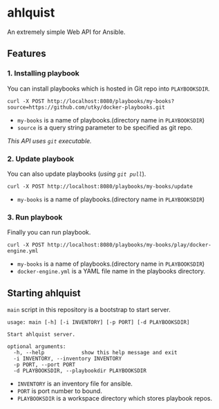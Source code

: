 ahlquist
========

An extremely simple Web API for Ansible.

Features
--------

### 1. Installing playbook

You can install playbooks which is hosted in Git repo into `PLAYBOOKSDIR`.

    curl -X POST http://localhost:8080/playbooks/my-books?source=https://github.com/utky/docker-playbooks.git

- `my-books` is a name of playbooks.(directory name in `PLAYBOOKSDIR`)
- `source` is a query string parameter to be specified as git repo.

*This API uses `git` executable.*

### 2. Update playbook

You can also update playbooks (*using `git pull`*).

    curl -X POST http://localhost:8080/playbooks/my-books/update

- `my-books` is a name of playbooks.(directory name in `PLAYBOOKSDIR`)

### 3. Run playbook

Finally you can run playbook.

    curl -X POST http://localhost:8080/playbooks/my-books/play/docker-engine.yml

- `my-books` is a name of playbooks.(directory name in `PLAYBOOKSDIR`)
- `docker-engine.yml` is a YAML file name in the playbooks directory.

Starting ahlquist
-----------------

`main` script in this repository is a bootstrap to start server.

```
usage: main [-h] [-i INVENTORY] [-p PORT] [-d PLAYBOOKSDIR]

Start ahlquist server.

optional arguments:
  -h, --help            show this help message and exit
  -i INVENTORY, --inventory INVENTORY
  -p PORT, --port PORT
  -d PLAYBOOKSDIR, --playbookdir PLAYBOOKSDIR
```

- `INVENTORY` is an inventory file for ansible.
- `PORT` is port number to bound.
- `PLAYBOOKSDIR` is a workspace directory which stores playbook repos.
